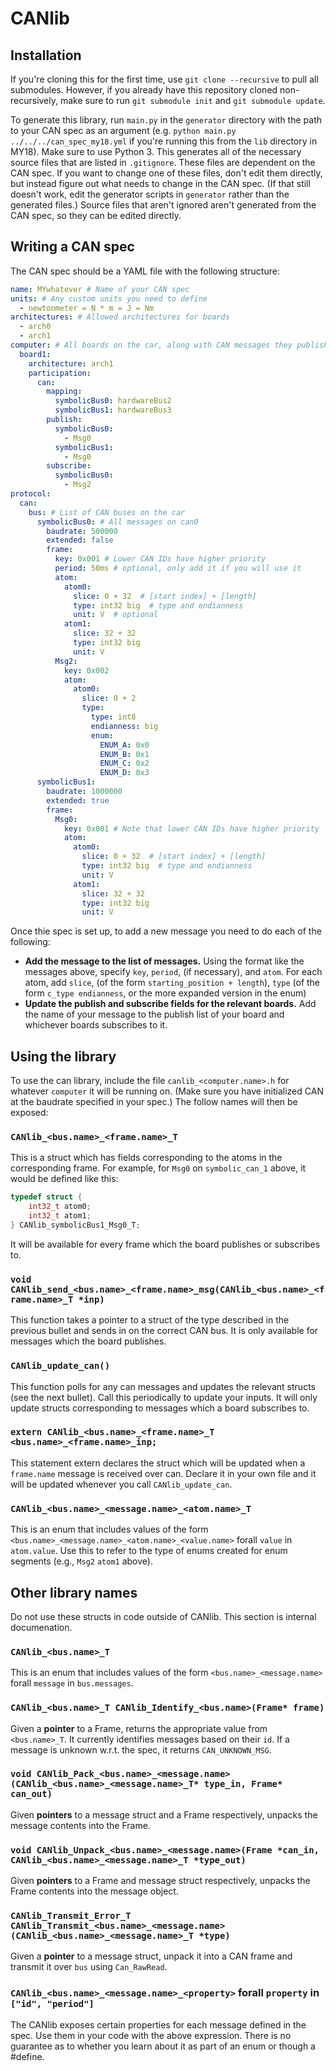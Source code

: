 # CANlib

## Installation
If you're cloning this for the first time, use `git clone --recursive` to pull all submodules. However, if you already have this repository cloned non-recursively, make sure to run `git submodule init` and `git submodule update`.

To generate this library, run `main.py` in the `generator` directory with the path to your CAN spec as an argument (e.g. `python main.py ../../../can_spec_my18.yml` if you're running this from the `lib` directory in MY18). Make sure to use Python 3. This generates all of the necessary source files that are listed in `.gitignore`. These files are dependent on the CAN spec. If you want to change one of these files, don't edit them directly, but instead figure out what needs to change in the CAN spec. (If that still doesn't work, edit the generator scripts in `generator` rather than the generated files.) Source files that aren't ignored aren't generated from the CAN spec, so they can be edited directly.

## Writing a CAN spec
The CAN spec should be a YAML file with the following structure:
```yaml
name: MYwhatever # Name of your CAN spec
units: # Any custom units you need to define
  - newtonmeter = N * m = J = Nm
architectures: # Allowed architectures for boards
  - arch0
  - arch1
computer: # All boards on the car, along with CAN messages they publish and subscribe to
  board1:
    architecture: arch1
    participation:
      can:
        mapping:
          symbolicBus0: hardwareBus2
          symbolicBus1: hardwareBus3
        publish:
          symbolicBus0:
            - Msg0
          symbolicBus1:
            - Msg0
        subscribe:
          symbolicBus0:
            - Msg2
protocol:
  can:
    bus: # List of CAN buses on the car
      symbolicBus0: # All messages on can0
        baudrate: 500000
        extended: false
        frame:
          key: 0x001 # Lower CAN IDs have higher priority
          period: 50ms # optional, only add it if you will use it
          atom:
            atom0:
              slice: 0 + 32  # [start index] + [length]
              type: int32 big  # type and endianness
              unit: V  # optional
            atom1:
              slice: 32 + 32
              type: int32 big
              unit: V
          Msg2:
            key: 0x002
            atom:
              atom0:
                slice: 0 + 2
                type:
                  type: int8
                  endianness: big
                  enum:
                    ENUM_A: 0x0
                    ENUM_B: 0x1
                    ENUM_C: 0x2
                    ENUM_D: 0x3
      symbolicBus1:
        baudrate: 1000000
        extended: true
        frame:
          Msg0:
            key: 0x001 # Note that lower CAN IDs have higher priority
            atom:
              atom0:
                slice: 0 + 32  # [start index] + [length]
                type: int32 big  # type and endianness
                unit: V 
              atom1:
                slice: 32 + 32
                type: int32 big
                unit: V
```
Once thie spec is set up, to add a new message you need to do each of the following:
- **Add the message to the list of messages.** Using the format like the messages above, specify `key`, `period`, (if necessary), and `atom`. For each atom, add `slice`, (of the form `starting_position + length`), `type` (of the form `c_type endianness`, or the more expanded version in the enum)
- **Update the publish and subscribe fields for the relevant boards.** Add the name of your message to the publish list of your board and whichever boards subscribes to it.


## Using the library

To use the can library, include the file `canlib_<computer.name>.h` for whatever `computer` it will be running on. (Make sure you have initialized CAN at the baudrate specified in your spec.) The follow names will then be exposed:

### `CANlib_<bus.name>_<frame.name>_T`

This is a struct which has fields corresponding to the atoms in the corresponding frame.
For example, for `Msg0` on `symbolic_can_1` above, it would be defined like this:
```c
typedef struct {
	int32_t atom0;
	int32_t atom1;
} CANlib_symbolicBus1_Msg0_T;
```

 It will be available for every frame which the board publishes or subscribes to.

### `void CANlib_send_<bus.name>_<frame.name>_msg(CANlib_<bus.name>_<frame.name>_T *inp)`

This function takes a pointer to a struct of the type described in the previous bullet and sends in on the correct CAN bus. It is only available for messages which the board publishes.

### `CANlib_update_can()`

This function polls for any can messages and updates the relevant structs (see the next bullet). Call this periodically to update your inputs. It will only update structs corresponding to messages which a board subscribes to.

### `extern CANlib_<bus.name>_<frame.name>_T <bus.name>_<frame.name>_inp;`

This statement extern declares the struct which will be updated when a `frame.name` message is received over can. Declare it in your own file and it will be updated whenever you call `CANlib_update_can`.

### `CANlib_<bus.name>_<message.name>_<atom.name>_T`
This is an enum that includes values of the form `<bus.name>_<message.name>_<atom.name>_<value.name>` forall `value` in `atom.value`. Use this to refer to the type of enums created for enum segments (e.g., `Msg2` `atom1` above).

## Other library names
Do not use these structs in code outside of CANlib. This section is internal documenation.

### `CANlib_<bus.name>_T`
This is an enum that includes values of the form `<bus.name>_<message.name>` forall `message` in `bus.messages`.

### `CANlib_<bus.name>_T CANlib_Identify_<bus.name>(Frame* frame)`
Given a **pointer** to a Frame, returns the appropriate value from `<bus.name>_T`. It currently identifies
messages based on their `id`. If a message is unknown w.r.t. the spec, it returns `CAN_UNKNOWN_MSG`.

### `void CANlib_Pack_<bus.name>_<message.name>(CANlib_<bus.name>_<message.name>_T* type_in, Frame* can_out)`
Given **pointers** to a message struct and a Frame respectively, unpacks the message contents into the Frame.

### `void CANlib_Unpack_<bus.name>_<message.name>(Frame *can_in, CANlib_<bus.name>_<message.name>_T *type_out)`
Given **pointers** to a Frame and message struct respectively, unpacks the Frame contents into the message object.

### `CANlib_Transmit_Error_T CANlib_Transmit_<bus.name>_<message.name>(CANlib_<bus.name>_<message.name>_T *type)`
Given a **pointer** to a message struct, unpack it into a CAN frame and transmit it over `bus` using `Can_RawRead`.

### `CANlib_<bus.name>_<message.name>_<property>` forall `property` in `["id", "period"]`
The CANlib exposes certain properties for each message defined in the spec. Use them in your code with the above expression. There is no guarantee as to whether you learn about it as part of an enum or though a #define.
